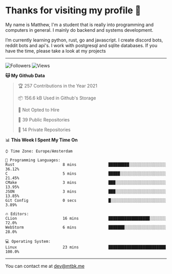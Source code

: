 # Thanks for visiting my profile 👋
My name is Matthew, I'm a student that is really into programming and computers in general. I mainly do backend and systems development.


I’m currently learning python, rust, go and javascript. I create discord bots, reddit bots and api's. I work with postgresql and sqlite databases. If you have the time, please take a look at my projects

---
![Followers](https://img.shields.io/github/followers/DankDumpster?style=social)
![Views](https://komarev.com/ghpvc/?username=DankDumpster&style=flat-square&color=green)
<!--START_SECTION:waka-->
**🐱 My Github Data** 

> 🏆 257 Contributions in the Year 2021
 > 
> 📦 156.6 kB Used in Github's Storage 
 > 
> 🚫 Not Opted to Hire
 > 
> 📜 39 Public Repositories 
 > 
> 🔑 14 Private Repositories  
 > 
📊 **This Week I Spent My Time On** 

```text
⌚︎ Time Zone: Europe/Amsterdam

💬 Programming Languages: 
Rust                     8 mins              █████████░░░░░░░░░░░░░░░░   36.12% 
C                        5 mins              █████░░░░░░░░░░░░░░░░░░░░   21.45% 
CMake                    3 mins              ███░░░░░░░░░░░░░░░░░░░░░░   13.95% 
JSON                     3 mins              ███░░░░░░░░░░░░░░░░░░░░░░   13.85% 
Git Config               0 secs              █░░░░░░░░░░░░░░░░░░░░░░░░   3.89%

🔥 Editors: 
CLion                    16 mins             ██████████████████░░░░░░░   72.0% 
WebStorm                 6 mins              ███████░░░░░░░░░░░░░░░░░░   28.0%

💻 Operating System: 
Linux                    23 mins             █████████████████████████   100.0%

```


<!--END_SECTION:waka-->
-------

You can contact me at dev@mtbk.me
